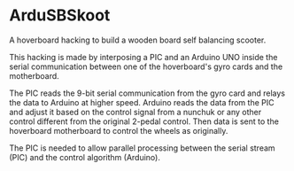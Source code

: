 # ArduSBSkoot

A hoverboard hacking to build a wooden board self balancing scooter.

This hacking is made by interposing a PIC and an Arduino UNO inside the serial communication between one of the hoverboard's gyro cards and the motherboard.

The PIC reads the 9-bit serial communication from the gyro card and relays the data to Arduino at higher speed.
Arduino reads the data from the PIC and adjust it based on the control signal from a nunchuk or any other control different from the original 2-pedal control. Then data is sent to the hoverboard motherboard to control the wheels as originally.

The PIC is needed to allow parallel processing between the serial stream (PIC) and the control algorithm (Arduino).
